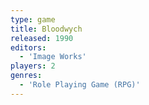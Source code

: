 ```yaml
---
type: game
title: Bloodwych
released: 1990
editors: 
  - 'Image Works'
players: 2
genres:
  - 'Role Playing Game (RPG)'
---
```

